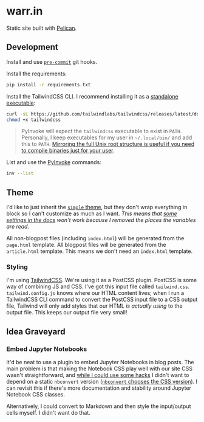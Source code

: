 # warr.in

Static site built with [Pelican](https://getpelican.com/).

## Development

Install and use [`pre-commit`](https://pre-commit.com/) git hooks.

Install the requirements:

```bash
pip install -r requirements.txt
```

Install the TailwindCSS CLI. I recommend installing it as a [standalone executable](https://tailwindcss.com/blog/standalone-cli):

```bash
curl -sL https://github.com/tailwindlabs/tailwindcss/releases/latest/download/tailwindcss-macos-x64 -o tailwindcss
chmod +x tailwindcss
```

> PyInvoke will expect the `tailwindcss` executable to exist in `PATH`. Personally,
> I keep executables for my user in `~/.local/bin/` and add this to `PATH`. [Mirroring
> the full Unix root structure is useful if you need to compile binaries just for
> your user](https://unix.stackexchange.com/a/36874).

List and use the [PyInvoke](https://www.pyinvoke.org/index.html) commands:

```bash
inv --list
```

## Theme

I'd like to just inherit the [`simple` theme](https://github.com/getpelican/pelican/tree/master/pelican/themes/simple),
but they don't wrap everything in block so I can't customize as much as I want.
_This means that [some settings in the docs](https://docs.getpelican.com/en/latest/settings.html)
won't work because I removed the places the variables are read._

All non-blogpost files (including `index.html`) will be generated from the
`page.html` template. All blogpost files will be generated from the `article.html`
template. This means we don't need an `index.html` template.

### Styling

I'm using [TailwindCSS](https://tailwindcss.com/). We're using it as a PostCSS plugin.
PostCSS is some way of combining JS and CSS. I've got this input file called
`tailwind.css`.
`tailwind.config.js` knows where our HTML content lives; when I run a TailwindCSS
CLI command to convert the PostCSS input file to a CSS output file, Tailwind will
only add styles that our HTML _is actually using_ to the output file. This keeps
our output file very small!

## Idea Graveyard

### Embed Jupyter Notebooks

It'd be neat to use a plugin to embed Jupyter Notebooks in blog posts. The main
problem is that making the Notebook CSS play well with our site CSS wasn't straightforward,
and [while I could use some hacks](https://github.com/danielfrg/pelican-jupyter/blob/1e52ce679a4922cc4307f8b6e7e9da8104db27f5/core.py#L118-L119)
I didn't want to depend on a static `nbconvert` version ([`nbconvert` chooses
the CSS version](https://cdn.jupyter.org/notebook/5.4.0/style/style.min.css)).
I can revisit this if there's more documentation and stability around Jupyter
Notebook CSS classes.

Alternatively, I could convert to Markdown and then style the input/output cells
myself. I didn't want do that.
